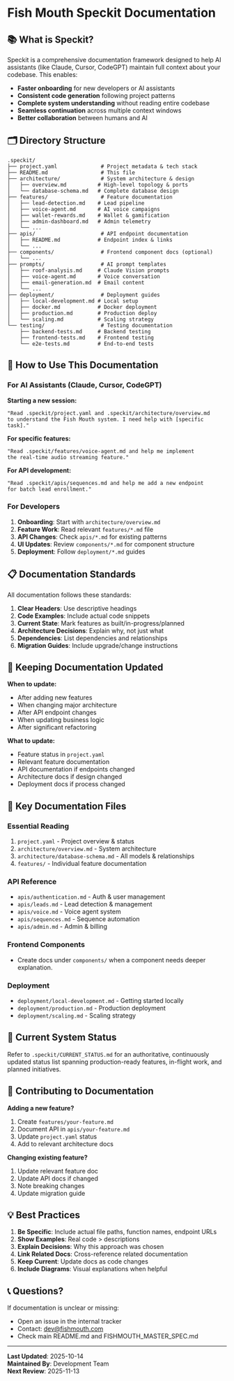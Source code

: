 # Fish Mouth Speckit Documentation

## 📚 What is Speckit?

Speckit is a comprehensive documentation framework designed to help AI assistants (like Claude, Cursor, CodeGPT) maintain full context about your codebase. This enables:

- **Faster onboarding** for new developers or AI assistants
- **Consistent code generation** following project patterns
- **Complete system understanding** without reading entire codebase
- **Seamless continuation** across multiple context windows
- **Better collaboration** between humans and AI

## 🗂️ Directory Structure

```
.speckit/
├── project.yaml              # Project metadata & tech stack
├── README.md                 # This file
├── architecture/             # System architecture & design
│   ├── overview.md          # High-level topology & ports
│   └── database-schema.md   # Complete database design
├── features/                 # Feature documentation
│   ├── lead-detection.md    # Lead pipeline
│   ├── voice-agent.md       # AI voice campaigns
│   ├── wallet-rewards.md    # Wallet & gamification
│   ├── admin-dashboard.md   # Admin telemetry
│   └── ...
├── apis/                     # API endpoint documentation
│   ├── README.md            # Endpoint index & links
│   └── ...
├── components/               # Frontend component docs (optional)
│   └── ...
├── prompts/                  # AI prompt templates
│   ├── roof-analysis.md     # Claude Vision prompts
│   ├── voice-agent.md       # Voice conversation
│   ├── email-generation.md  # Email content
│   └── ...
├── deployment/               # Deployment guides
│   ├── local-development.md # Local setup
│   ├── docker.md            # Docker deployment
│   ├── production.md        # Production deploy
│   └── scaling.md           # Scaling strategy
└── testing/                  # Testing documentation
    ├── backend-tests.md     # Backend testing
    ├── frontend-tests.md    # Frontend testing
    └── e2e-tests.md         # End-to-end tests
```

## 🚀 How to Use This Documentation

### For AI Assistants (Claude, Cursor, CodeGPT)

**Starting a new session:**
```
"Read .speckit/project.yaml and .speckit/architecture/overview.md 
to understand the Fish Mouth system. I need help with [specific task]."
```

**For specific features:**
```
"Read .speckit/features/voice-agent.md and help me implement 
the real-time audio streaming feature."
```

**For API development:**
```
"Read .speckit/apis/sequences.md and help me add a new endpoint 
for batch lead enrollment."
```

### For Developers

1. **Onboarding**: Start with `architecture/overview.md`
2. **Feature Work**: Read relevant `features/*.md` file
3. **API Changes**: Check `apis/*.md` for existing patterns
4. **UI Updates**: Review `components/*.md` for component structure
5. **Deployment**: Follow `deployment/*.md` guides

## 📋 Documentation Standards

All documentation follows these standards:

1. **Clear Headers**: Use descriptive headings
2. **Code Examples**: Include actual code snippets
3. **Current State**: Mark features as built/in-progress/planned
4. **Architecture Decisions**: Explain why, not just what
5. **Dependencies**: List dependencies and relationships
6. **Migration Guides**: Include upgrade/change instructions

## 🔄 Keeping Documentation Updated

**When to update:**
- After adding new features
- When changing major architecture
- After API endpoint changes
- When updating business logic
- After significant refactoring

**What to update:**
- Feature status in `project.yaml`
- Relevant feature documentation
- API documentation if endpoints changed
- Architecture docs if design changed
- Deployment docs if process changed

## 📖 Key Documentation Files

### Essential Reading
1. `project.yaml` - Project overview & status
2. `architecture/overview.md` - System architecture
3. `architecture/database-schema.md` - All models & relationships
4. `features/` - Individual feature documentation

### API Reference
- `apis/authentication.md` - Auth & user management
- `apis/leads.md` - Lead detection & management
- `apis/voice.md` - Voice agent system
- `apis/sequences.md` - Sequence automation
- `apis/admin.md` - Admin & billing

### Frontend Components
- Create docs under `components/` when a component needs deeper explanation.

### Deployment
- `deployment/local-development.md` - Getting started locally
- `deployment/production.md` - Production deployment
- `deployment/scaling.md` - Scaling strategy

## 🎯 Current System Status

Refer to `.speckit/CURRENT_STATUS.md` for an authoritative, continuously updated status list spanning production-ready features, in-flight work, and planned initiatives.

## 🤝 Contributing to Documentation

**Adding a new feature?**
1. Create `features/your-feature.md`
2. Document API in `apis/your-feature.md`
3. Update `project.yaml` status
4. Add to relevant architecture docs

**Changing existing feature?**
1. Update relevant feature doc
2. Update API docs if changed
3. Note breaking changes
4. Update migration guide

## 💡 Best Practices

1. **Be Specific**: Include actual file paths, function names, endpoint URLs
2. **Show Examples**: Real code > descriptions
3. **Explain Decisions**: Why this approach was chosen
4. **Link Related Docs**: Cross-reference related documentation
5. **Keep Current**: Update docs as code changes
6. **Include Diagrams**: Visual explanations when helpful

## 📞 Questions?

If documentation is unclear or missing:
- Open an issue in the internal tracker
- Contact: dev@fishmouth.com
- Check main README.md and FISHMOUTH_MASTER_SPEC.md

---

**Last Updated**: 2025-10-14  
**Maintained By**: Development Team  
**Next Review**: 2025-11-13



